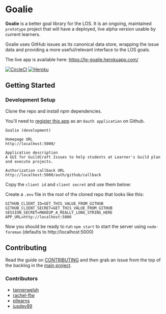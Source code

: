 # Goalie

**Goalie** is a better goal library for the LOS. It is an ongoing, maintained `prototype` project that will have a deployed, live alpha version usable by current learners.

Goalie uses GitHub issues as its canonical data store, wrapping the issue data and providing a more useful/relevant interface to the LOS goals.

The live app is available here: https://lg-goalie.herokuapp.com/

[![CircleCI](https://circleci.com/gh/GuildCrafts/goalie.svg?style=svg&circle-token=8720e3371dc1f20036897f45eb3a918fbcad640f)](https://circleci.com/gh/GuildCrafts/goalie)
[![Heroku](https://heroku-badge.herokuapp.com/?app=lg-goalie)](https://lg-goalie.herokuapp.com/)

## Getting Started

### Development Setup

Clone the repo and install npm dependencies.

You'll need to [register this app](https://github.com/settings/applications/new) as an `Oauth application` on Github.

```Application name
Goalie (development)

Homepage URL
http://localhost:5000/

Application description
A GUI for GuildCraft Issues to help students at Learner's Guild plan and execute projects.

Authorization callback URL
http://localhost:5000/auth/github/callback
```

Copy the `client id` and `client secret` and use them below:

Create a `.env` file in the root of the cloned repo that looks like this:

```
GITHUB_CLIENT_ID=GET_THIS_VALUE_FROM_GITHUB
GITHUB_CLIENT_SECRET=GET_THIS_VALUE_FROM_GITHUB
SESSION_SECRET=MAKEUP_A_REALLY_LONG_STRING_HERE
APP_URL=http://localhost:5000
```

Now you should be ready to run `npm start` to start the server using `node-foreman` (defaults to http://localhost:5000)

## Contributing

Read the guide on [CONTRIBUTING][contributing] and then grab an issue from the top of the backlog in the [main project][main-project].

[contributing]: ./CONTRIBUTING.md
[main-project]: https://github.com/GuildCrafts/goalie/projects/1

### Contributors
- [tannerwelsh](https://github.com/tannerwelsh)
- [rachel-ftw](https://github.com/rachel-ftw)
- [pllearns](https://github.com/pllearns)
- [jusdev89](https://github.com/Jusdev89)
